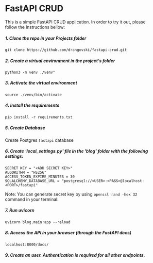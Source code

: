 # FastAPI CRUD

This is a simple FastAPI CRUD application. In order to try it out, please follow the instructions bellow:


##### 1. Clone the repo in your Projects folder
```git clone https://github.com/drangovski/fastapi-crud.git```


##### 2. Create a virtual environment in the project's folder
```python3 -m venv ./venv"```


##### 3. Activate the virtual environment
```source ./venv/bin/activate```


##### 4. Install the requirements
```pip install -r requirements.txt```


##### 5. Create Database
Create Postgres ```fastapi``` database

##### 6. Create **'local_settings.py'** file in the **'blog'** folder with the following settings:
```
SECRET_KEY = "<ADD SECRET KEY>"
ALGORITHM = "HS256"
ACCESS_TOKEN_EXPIRE_MINUTES = 30
SQLALCHEMY_DATABASE_URL = "postgresql://<USER>:<PASS>@localhost:<PORT>/fastapi"
```

Note: You can generate secret key by using ```openssl rand -hex 32``` command in your terminal.


##### 7. Run uvicorn
```uvicorn blog.main:app --reload```


##### 8. Access the API in your browser (through the FastAPI docs)
```localhost:8000/docs/```


##### 9. Create an user. Authentication is required for all other endpoints.
